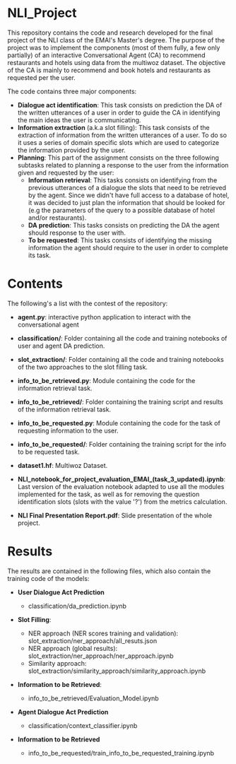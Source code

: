 # NLI_Project
This repository contains the code and research developed for the final project of the NLI class of the EMAI's Master's degree. The purpose of the project was to implement the components (most of them fully, a few only partially) of an interactive Conversational Agent (CA) to recommend restaurants and hotels using data from the multiwoz dataset. The objective of the CA is mainly to recommend and book hotels and restaurants as requested per the user.

The code contains three major components:

- **Dialogue act identification**: This task consists on prediction the DA of the written utterances of a user in order to guide the CA in identifying the main ideas the user is communicating.
- **Information extraction** (a.k.a slot filling): This task consists of the extraction of information from the written utterances of a user. To do so it uses a series of domain specific slots which are used to categorize the information provided by the user.
- **Planning**: This part of the assignment consists on the three following subtasks related to planning a response to the user from the information given and requested by the user:
  - **Information retrieval**: This tasks consists on identifying from the previous utterances of a dialogue the slots that need to be retrieved by the agent. Since we didn't have full access to a database of hotel, it was decided to just plan the information that should be looked for (e.g the parameters of the query to a possible database of hotel and/or restaurants).
  - **DA prediction**: This tasks consists on predicting the DA the agent should response to the user with.
  - **To be requested**: This tasks consists of identifying the missing information the agent should require to the user in order to complete its task.

# Contents

The following's a list with the contest of the repository:

- **agent.py**: interactive python application to interact with the conversational agent

- **classification/**: Folder containing all the code and training notebooks of user and agent DA prediction.

- **slot_extraction/**: Folder containing all the code and training notebooks of the two approaches to the slot filling task.

- **info_to_be_retrieved.py**: Module containing the code for the information retrieval task.

- **info_to_be_retrieved/**: Folder containing the training script and results of the information retrieval task.

- **info_to_be_requested.py**: Module containing the code for the task of requesting information to the user.

- **info_to_be_requested/**: Folder containing the training script for the info to be requested task.

- **dataset1.hf**: Multiwoz Dataset.

- **NLI_notebook_for_project_evaluation_EMAI_(task_3_updated).ipynb**: Last version of the evaluation notebook adapted to use all the modules implemented for the task, as well as for removing the question identification slots (slots with the value '?') from the metrics calculation.

- **NLI Final Presentation Report.pdf**: Slide presentation of the whole project.

# Results

The results are contained in the following files, which also contain the training code of the models:

- **User Dialogue Act Prediction**
  - classification/da_prediction.ipynb

- **Slot Filling**:
  - NER approach (NER scores training and validation): slot_extraction/ner_approach/all_resuts.json
  - NER approach (global results): slot_extraction/ner_approach/ner_approach.ipynb
  - Similarity approach: slot_extraction/similarity_approach/similarity_approach.ipynb

- **Information to be Retrieved**:
  - info_to_be_retrieved/Evaluation_Model.ipynb

- **Agent Dialogue Act Prediction**
  - classification/context_classifier.ipynb

- **Information to be Retrieved**
  - info_to_be_requested/train_info_to_be_requested_training.ipynb